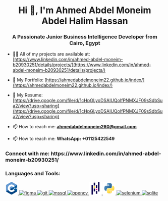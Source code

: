 <!--![Alt Text](https://avatars.githubusercontent.com/u/125546540?v=4)-->
<h1 align="center">Hi 👋, I'm Ahmed Abdel Moneim Abdel Halim Hassan</h1>
<h3 align="center">A Passionate Junior Business Intelligence Developer from Cairo, Egypt</h3>

- 👨‍💻 All of my projects are available at: [https://www.linkedin.com/in/ahmed-abdel-moneim-b20930251/details/projects/](https://www.linkedin.com/in/ahmed-abdel-moneim-b20930251/details/projects/)

- 📄 My Portfolio: [https://ahmedabdelmoneim22.github.io/index/](https://ahmedabdelmoneim22.github.io/index/)

- 📄 My Resume: [https://drive.google.com/file/d/1cHpGLyoDSAIUQoIfPNMXJF09sSdbSua2/view?usp=sharing](https://drive.google.com/file/d/1cHpGLyoDSAIUQoIfPNMXJF09sSdbSua2/view?usp=sharing)

- 📫 How to reach me: **ahmedabdelmoneim260@gmail.com**

- 📫 How to reach me: **WhatsApp: +01125422549**

<h3 align="left">Connect with me: https://www.linkedin.com/in/ahmed-abdel-moneim-b20930251/</h3>
<p align="left">
</p>

<h3 align="left">Languages and Tools:</h3>
<p align="left"> <a href="https://www.w3schools.com/cpp/" target="_blank" rel="noreferrer"> <img src="https://raw.githubusercontent.com/devicons/devicon/master/icons/cplusplus/cplusplus-original.svg" alt="cplusplus" width="40" height="40"/> </a> <a href="https://www.figma.com/" target="_blank" rel="noreferrer"> <img src="https://www.vectorlogo.zone/logos/figma/figma-icon.svg" alt="figma" width="40" height="40"/> </a> <a href="https://git-scm.com/" target="_blank" rel="noreferrer"> <img src="https://www.vectorlogo.zone/logos/git-scm/git-scm-icon.svg" alt="git" width="40" height="40"/> </a> <a href="https://www.microsoft.com/en-us/sql-server" target="_blank" rel="noreferrer"> <img src="https://www.svgrepo.com/show/303229/microsoft-sql-server-logo.svg" alt="mssql" width="40" height="40"/> </a> <a href="https://opencv.org/" target="_blank" rel="noreferrer"> <img src="https://www.vectorlogo.zone/logos/opencv/opencv-icon.svg" alt="opencv" width="40" height="40"/> </a> <a href="https://pandas.pydata.org/" target="_blank" rel="noreferrer"> <img src="https://raw.githubusercontent.com/devicons/devicon/2ae2a900d2f041da66e950e4d48052658d850630/icons/pandas/pandas-original.svg" alt="pandas" width="40" height="40"/> </a> <a href="https://www.python.org" target="_blank" rel="noreferrer"> <img src="https://raw.githubusercontent.com/devicons/devicon/master/icons/python/python-original.svg" alt="python" width="40" height="40"/> </a> <a href="https://www.selenium.dev" target="_blank" rel="noreferrer"> <img src="https://raw.githubusercontent.com/detain/svg-logos/780f25886640cef088af994181646db2f6b1a3f8/svg/selenium-logo.svg" alt="selenium" width="40" height="40"/> </a> <a href="https://www.sqlite.org/" target="_blank" rel="noreferrer"> <img src="https://www.vectorlogo.zone/logos/sqlite/sqlite-icon.svg" alt="sqlite" width="40" height="40"/> </a> </p>

